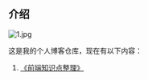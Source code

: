 ## 介绍

![1.jpg](https://github.com/xianggemingnan/blog/images/1.jpg)

这是我的个人博客仓库，现在有以下内容：

1. [《前端知识点整理》](https://github.com/xianggemingnan/blog/issues/1)

